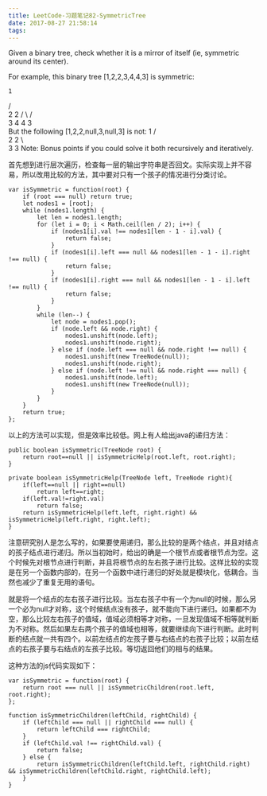 ```yaml
---
title: LeetCode-习题笔记82-SymmetricTree
date: 2017-08-27 21:58:14
tags:
---
```



Given a binary tree, check whether it is a mirror of itself (ie, symmetric around its center).

For example, this binary tree [1,2,2,3,4,4,3] is symmetric:

    1
   / \
  2   2
 / \ / \
3  4 4  3	 
But the following [1,2,2,null,3,null,3] is not:
    1
   / \
  2   2
   \   \
   3    3
Note:
Bonus points if you could solve it both recursively and iteratively.

首先想到进行层次遍历，检查每一层的输出字符串是否回文。实际实现上并不容易，所以改用比较的方法，其中要对只有一个孩子的情况进行分类讨论。

	
	var isSymmetric = function(root) {
	    if (root === null) return true;
	    let nodes1 = [root];
	    while (nodes1.length) {
	        let len = nodes1.length;
	        for (let i = 0; i < Math.ceil(len / 2); i++) {
	            if (nodes1[i].val !== nodes1[len - 1 - i].val) {
	                return false;
	            }
	            if (nodes1[i].left === null && nodes1[len - 1 - i].right !== null) {
	                return false;
	            }
	            if (nodes1[i].right === null && nodes1[len - 1 - i].left !== null) {
	                return false;
	            }
	        }
	        while (len--) {
	            let node = nodes1.pop();
	            if (node.left && node.right) {
	                nodes1.unshift(node.left);
	                nodes1.unshift(node.right);
	            } else if (node.left === null && node.right !== null) {
	                nodes1.unshift(new TreeNode(null));
	                nodes1.unshift(node.right);
	            } else if (node.left !== null && node.right === null) {
	                nodes1.unshift(node.left);
	                nodes1.unshift(new TreeNode(null));
	            }
	        }
	    }
	    return true;
	};

以上的方法可以实现，但是效率比较低。网上有人给出java的递归方法：

	public boolean isSymmetric(TreeNode root) {
	    return root==null || isSymmetricHelp(root.left, root.right);
	}
	
	private boolean isSymmetricHelp(TreeNode left, TreeNode right){
	    if(left==null || right==null)
	        return left==right;
	    if(left.val!=right.val)
	        return false;
	    return isSymmetricHelp(left.left, right.right) && isSymmetricHelp(left.right, right.left);
	}

注意研究别人是怎么写的，如果要使用递归，那么比较的是两个结点，并且对结点的孩子结点进行递归。所以当初始时，给出的确是一个根节点或者根节点为空。这个时候先对根节点进行判断，并且将根节点的左右孩子进行比较。这样比较的实现是在另一个函数内部的，在另一个函数中进行递归的好处就是模块化，低耦合。当然也减少了重复无用的语句。

就是将一个结点的左右孩子进行比较。当左右孩子中有一个为null的时候，那么另一个必为null才对称，这个时候结点没有孩子，就不能向下进行递归。如果都不为空，那么比较左右孩子的值域，值域必须相等才对称，一旦发现值域不相等就判断为不对称。然后如果左右两个孩子的值域也相等，就要继续向下进行判断。此时判断的结点就一共有四个。以前左结点的左孩子要与右结点的右孩子比较；以前左结点的右孩子要与右结点的左孩子比较。等切返回他们的相与的结果。

这种方法的js代码实现如下：

	var isSymmetric = function(root) {
	    return root === null || isSymmetricChildren(root.left, root.right);
	};
	
	function isSymmetricChildren(leftChild, rightChild) {
	    if (leftChild === null || rightChild === null) {
	        return leftChild === rightChild;
	    }
	    if (leftChild.val !== rightChild.val) {
	        return false;
	    } else {
	        return isSymmetricChildren(leftChild.left, rightChild.right) && isSymmetricChildren(leftChild.right, rightChild.left);
	    }
	}

